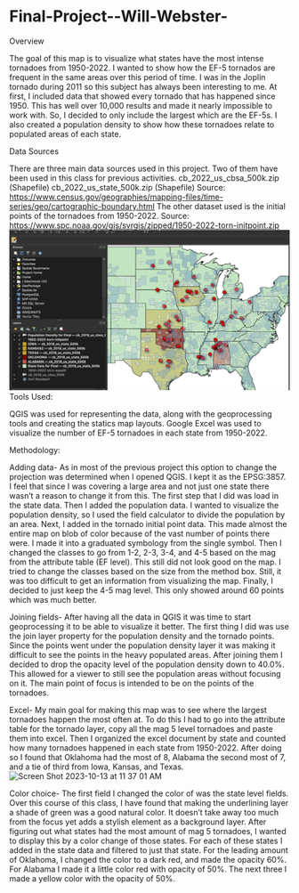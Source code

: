 # Final-Project--Will-Webster-
Overview

The goal of this map is to visualize what states have the most intense tornadoes from 1950-2022. I wanted to show how the EF-5 tornados are frequent in the same areas over this period of time. I was in the Joplin tornado during 2011 so this subject has always been interesting to me. At first, I included data that showed every tornado that has happened since 1950. This has well over 10,000 results and made it nearly impossible to work with. So, I decided to only include the largest which are the EF-5s. I also created a population density to show how these tornadoes relate to populated areas of each state. 

Data Sources

There are three main data sources used in this project. Two of them have been used in this class for previous activities. 
cb_2022_us_cbsa_500k.zip (Shapefile)
cb_2022_us_state_500k.zip (Shapefile)
Source: https://www.census.gov/geographies/mapping-files/time-series/geo/cartographic-boundary.html
The other dataset used is the initial points of the tornadoes from 1950-2022. 
Source: https://www.spc.noaa.gov/gis/svrgis/zipped/1950-2022-torn-initpoint.zip 
![color levels image](Images/Color-Levels.png)
Tools Used:

QGIS was used for representing the data, along with the geoprocessing tools and creating the statics map layouts.
Google Excel was used to visualize the number of EF-5 tornadoes in each state from 1950-2022.

Methodology:

Adding data-
As in most of the previous project this option to change the projection was determined when I opened QGIS. I kept it as the EPSG:3857. I feel that since I was covering a large area and not just one state there wasn’t a reason to change it from this. The first step that I did was load in the state data. Then I added the population data. I wanted to visualize the population density, so I used the field calculator to divide the population by an area. Next, I added in the tornado initial point data. This made almost the entire map on blob of color because of the vast number of points there were. I made it into a graduated symbology from the single symbol. Then I changed the classes to go from 1-2, 2-3, 3-4, and 4-5 based on the mag from the attribute table (EF level). This still did not look good on the map. I tried to change the classes based on the size from the method box. Still, it was too difficult to get an information from visualizing the map. Finally, I decided to just keep the 4-5 mag level. This only showed around 60 points which was much better. 

Joining fields-
After having all the data in QGIS it was time to start geoprocessing it to be able to visualize it better. The first thing I did was use the join layer property for the population density and the tornado points. Since the points went under the population density layer it was making it difficult to see the points in the heavy populated areas. After joining them I decided to drop the opacity level of the population density down to 40.0%. This allowed for a viewer to still see the population areas without focusing on it. The main point of focus is intended to be on the points of the tornadoes. 

Excel-
My main goal for making this map was to see where the largest tornadoes happen the most often at. To do this I had to go into the attribute table for the tornado layer, copy all the mag 5 level tornadoes and paste them into excel. Then I organized the excel document by state and counted how many tornadoes happened in each state from 1950-2022. After doing so I found that Oklahoma had the most of 8, Alabama the second most of 7, and a tie of third from Iowa, Kansas, and Texas. 
![Screen Shot 2023-10-13 at 11 37 01 AM](https://github.com/willweb090/Final-Project--Will-Webster-/assets/143117422/59b108c5-b46e-456d-9432-b22c7c312cc0)



Color choice- 
The first field I changed the color of was the state level fields. Over this course of this class, I have found that making the underlining layer a shade of green was a good natural color. It doesn’t take away too much from the focus yet adds a stylish element as a background layer. After figuring out what states had the most amount of mag 5 tornadoes, I wanted to display this by a color change of those states. For each of these states I added in the state data and filtered to just that state. For the leading amount of Oklahoma, I changed the color to a dark red, and made the opacity 60%. For Alabama I made it a little color red with opacity of 50%. The next three I made a yellow color with the opacity of 50%.


